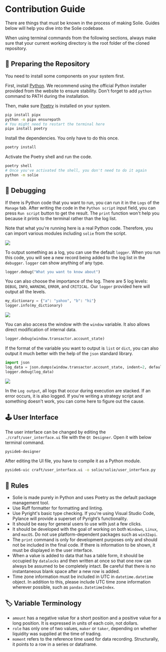 # Contribution Guide

There are things that must be known in the process of making Solie. Guides below will help you dive into the Solie codebase.

When using terminal commands from the following sections, always make sure that your current working directory is the root folder of the cloned repository.

## 🧮 Preparing the Repository

You need to install some components on your system first.

First, install [Python](https://www.python.org/). We recommend using the official Python installer provided from the website to ensure stability. Don't forget to add `python` command to PATH during the installation.

Then, make sure [Poetry](https://python-poetry.org/) is installed on your system.

```bash
pip install pipx
python -m pipx ensurepath
# You might need to restart the terminal here
pipx install poetry
```

Install the dependencies. You only have to do this once.

```bash
poetry install
```

Activate the Poetry shell and run the code.

```bash
poetry shell
# Once you've activated the shell, you don't need to do it again
python -m solie
```

## 🧰 Debugging

If there is Python code that you want to run, you can run it in the `Logs` of the `Manage` tab. After writing the code in the `Python script` input field, you can press `Run script` button to get the result. The `print` function won't help you because it prints to the terminal rather than the log list.

Note that what you're running here is a real Python code. Therefore, you can import various modules including `solie` from the script.

![](assets/example_005.png)

To output something as a log, you can use the default `logger`. When you run this code, you will see a new record being added to the log list in the `debugger`. `logger` can show anything of any type.

```python
logger.debug("What you want to know about")
```

You can also choose the importance of the log. There are 5 log levels: `DEBUG`, `INFO`, `WARNING`, `ERROR`, and `CRITICAL`. Our `logger` provided here will output all the levels.

```python
my_dictionary = {"a": "yahoo", "b": "hi"}
logger.info(my_dictionary)
```

![](assets/example_032.png)

You can also access the window with the `window` variable. It also allows direct modification of internal data.

```python
logger.debug(window.transactor.account_state)
```

If the format of the variable you want to output is `list` or `dict`, you can also output it much better with the help of the `json` standard library.

```python
import json
log_data = json.dumps(window.transactor.account_state, indent=2, default=str)
logger.debug(log_data)
```

![](assets/example_034.png)

In the `Log output`, all logs that occur during execution are stacked. If an error occurs, it is also logged. If you're writing a strategy script and something doesn't work, you can come here to figure out the cause.

## 🕹️ User Interface

The user interface can be changed by editing the `./craft/user_interface.ui` file with the `Qt Designer`. Open it with below terminal command.

```bash
pyside6-designer
```

After editing the UI file, you have to compile it as a Python module.

```bash
pyside6-uic craft/user_interface.ui -o solie/solie/user_interface.py
```

## 🚦 Rules

- Solie is made purely in Python and uses Poetry as the default package management tool.
- Use Ruff formatter for formatting and linting.
- Use Pyright's basic type checking. If you're using Visual Studio Code, Pylance will provide a superset of Pyright’s functionality.
- It should be easy for general users to use with just a few clicks.
- It should be developed with the goal of working on both `Windows`, `Linux`, and `macOS`. Do not use platform-dependent packages such as `win32api`.
- The `print` command is only for development purposes only and should not be included in the final code. If there is information to be shown, it must be displayed in the user interface.
- When a value is added to data that has a table form, it should be occupied by `datalocks` and then written at once so that one row can always be assumed to be completely intact. Be careful that there is no instantaneous blank space after a new row is added.
- Time zone information must be included in UTC in `datetime.datetime` object. In addition to this, please include UTC time zone information wherever possible, such as `pandas.DatetimeIndex`.

## 🏷️ Variable Terminology

- `amount` has a negative value for a short position and a positive value for a long position. It is expressed in units of each coin, not dollars.
- `role` has only one of two values, `maker` or `taker`, depending on whether liquidity was supplied at the time of trading.
- `moment` refers to the reference time used for data recording. Structurally, it points to a row in a series or dataframe.
